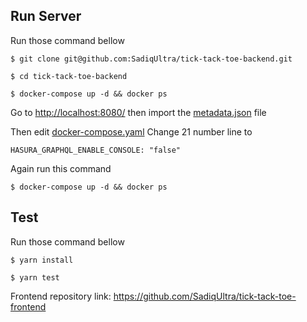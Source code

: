## Run Server 
Run those command bellow

`$ git clone git@github.com:SadiqUltra/tick-tack-toe-backend.git`

`$ cd tick-tack-toe-backend`

`$ docker-compose up -d && docker ps`

Go to [http://localhost:8080/](http://localhost:8080/)
then import the [metadata.json](metadata.json) file

Then edit [docker-compose.yaml](docker-compose.yaml)
Change 21 number line to 

`HASURA_GRAPHQL_ENABLE_CONSOLE: "false"`

Again run this command

`$ docker-compose up -d && docker ps`

## Test
Run those command bellow

`$ yarn install`

`$ yarn test`



Frontend repository link: 
https://github.com/SadiqUltra/tick-tack-toe-frontend
